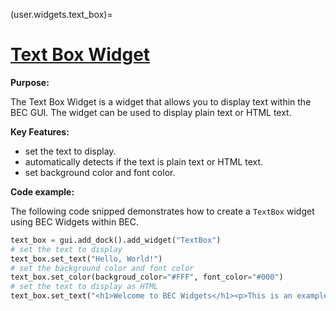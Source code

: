 (user.widgets.text_box)=
# [Text Box Widget](/api_reference/_autosummary/bec_widgets.cli.client.TextBoxWidget)
**Purpose:**

The Text Box Widget is a widget that allows you to display text within the BEC GUI. The widget can be used to display plain text or HTML text.

**Key Features:**

- set the text to display.
- automatically detects if the text is plain text or HTML text.
- set background color and font color.

**Code example:**

The following code snipped demonstrates how to create a `TextBox` widget using BEC Widgets within BEC.
```python
text_box = gui.add_dock().add_widget("TextBox")
# set the text to display
text_box.set_text("Hello, World!")
# set the background color and font color
text_box.set_color(backgroud_color="#FFF", font_color="#000")
# set the text to display as HTML
text_box.set_text("<h1>Welcome to BEC Widgets</h1><p>This is an example of displaying <strong>HTML</strong> text.</p>")
```









